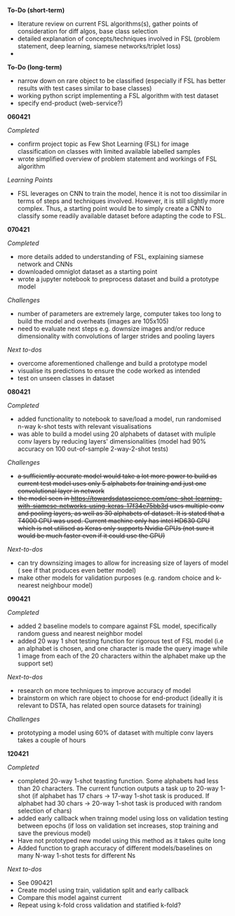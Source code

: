 **To-Do (short-term)**
- literature review on current FSL algorithms(s), gather points of consideration for diff algos, base class selection
- detailed explanation of concepts/techniques involved in FSL (problem statement, deep learning, siamese networks/triplet loss)
- 

**To-Do (long-term)**
- narrow down on rare object to be classified (especially if FSL has better results with test cases similar to base classes)
- working python script implementing a FSL algorithm with test dataset
- specify end-product (web-service?)


**060421**

*Completed*
- confirm project topic as Few Shot Learning (FSL) for image classification on classes with limited available labelled samples 
- wrote simplified overview of problem statement and workings of FSL algorithm


*Learning Points*
- FSL leverages on CNN to train the model, hence it is not too dissimilar in terms of steps and techniques involved. However, it is still slightly more complex. Thus, a starting point would be to simply create a CNN to classify some readily available dataset before adapting the code to FSL.

**070421**

*Completed*
- more details added to understanding of FSL, explaining siamese network and CNNs
- downloaded omniglot dataset as a starting point
- wrote a jupyter notebook to preprocess dataset and build a prototype model


*Challenges*
- number of parameters are extremely large, computer takes too long to build the model and overheats (images are 105x105)
- need to evaluate next steps e.g. downsize images and/or reduce dimensionality with convolutions of larger strides and pooling layers

*Next to-dos*
- overcome aforementioned challenge and build a prototype model
- visualise its predictions to ensure the code worked as intended
- test on unseen classes in dataset

**080421**

*Completed*
- added functionality to notebook to save/load a model, run randomised n-way k-shot tests with relevant visualisations
- was able to build a model using 20 alphabets of dataset with muliple conv layers by reducing layers' dimensionalities (model had 90% accuracy on 100 out-of-sample 2-way-2-shot tests)

*Challenges*

- ~~a sufficiently accurate model would take a lot more power to build as current test model uses only 5 alphabets for training and just one convolutional layer in network~~
- ~~the model seen in https://towardsdatascience.com/one-shot-learning-with-siamese-networks-using-keras-17f34e75bb3d uses multiple conv and pooling layers, as well as 30 alphabets of dataset. It is stated that a T4000 GPU was used. Current machine only has intel HD630 GPU which is not utilised as Keras only supports Nvidia GPUs (not sure it would be much faster even if it could use the GPU)~~

*Next-to-dos*
- can try downsizing images to allow for increasing size of layers of model ( see if that produces even better model)
- make other models for validation purposes (e.g. random choice and k-nearest neighbour model)

**090421**

*Completed*
- added 2 baseline models to compare against FSL model, specifically random guess and nearest neighbor model
- added 20 way 1 shot testing function for rigorous test of FSL model (i.e an alphabet is chosen, and one character is made the query image while 1 image from each of the 20 characters within the alphabet make up the support set)

*Next-to-dos*
- research on more techniques to improve accuracy of model
- brainstorm on which rare object to choose for end-product (ideally it is relevant to DSTA, has related open source datasets for training)

*Challenges*
- prototyping a model using 60% of dataset with multiple conv layers takes a couple of hours


**120421**

*Completed*
- completed 20-way 1-shot teasting function. Some alphabets had less than 20 characters. The current function outputs a task up to 20-way 1-shot (if alphabet has 17 chars -> 17-way 1-shot task is produced. If alphabet had 30 chars -> 20-way 1-shot task is produced with random selection of chars)
- added early callback when trainng model using loss on validation testing between epochs (if loss on validation set increases, stop training and save the previous model)
- Have not prototyped new model using this method as it takes quite long
- Added function to graph accuracy of different models/baselines on many N-way 1-shot tests for different Ns

*Next to-dos*
- See 090421
- Create model using train, validation split and early callback
- Compare this model against current 
- Repeat using k-fold cross validation and statified k-fold?